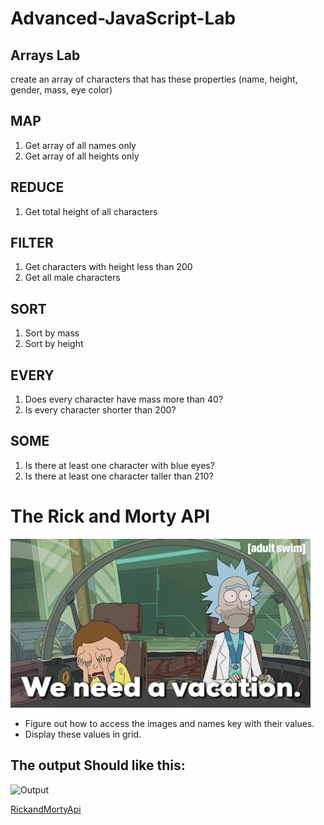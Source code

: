 # Advanced-JavaScript-Lab

## Arrays Lab

create an array of characters that has these properties (name, height, gender, mass, eye color) 

## MAP
1. Get array of all names only
2. Get array of all heights only


## REDUCE
1. Get total height of all characters

## FILTER
1. Get characters with height less than 200
2. Get all male characters


## SORT
1. Sort by mass
2. Sort by height


## EVERY
1. Does every character have mass more than 40?
2. Is every character shorter than 200?

## SOME
1. Is there at least one character with blue eyes?
2. Is there at least one character taller than 210?


# The Rick and Morty API
<img src="giphy.gif">

- Figure out how to access the images and names key with their values.
- Display these values in grid.


## The output Should like this:
![Output](JSON-lab-output.png)

[RickandMortyApi](https://rickandmortyapi.com/documentation/#rest)
